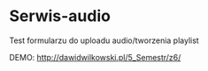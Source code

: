 # Serwis-audio
Test formularzu do uploadu audio/tworzenia playlist

DEMO:
http://dawidwilkowski.pl/5_Semestr/z6/
